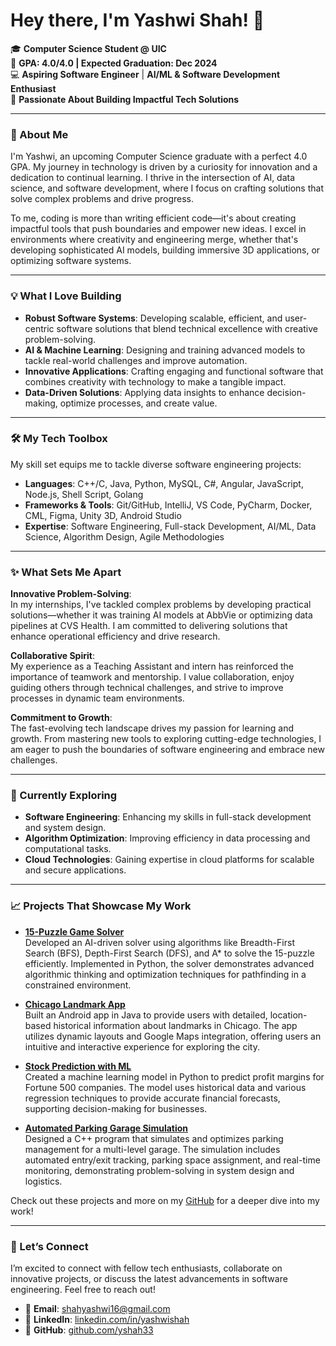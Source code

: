 # Hey there, I'm Yashwi Shah! 👋

🎓 **Computer Science Student @ UIC**  
🎯 **GPA: 4.0/4.0 | Expected Graduation: Dec 2024**  
💻 **Aspiring Software Engineer** | **AI/ML & Software Development Enthusiast**  
🌟 **Passionate About Building Impactful Tech Solutions**

---

### 🚀 About Me

I'm Yashwi, an upcoming Computer Science graduate with a perfect 4.0 GPA. My journey in technology is driven by a curiosity for innovation and a dedication to continual learning. I thrive in the intersection of AI, data science, and software development, where I focus on crafting solutions that solve complex problems and drive progress.

To me, coding is more than writing efficient code—it's about creating impactful tools that push boundaries and empower new ideas. I excel in environments where creativity and engineering merge, whether that's developing sophisticated AI models, building immersive 3D applications, or optimizing software systems.

---

### 💡 What I Love Building

- **Robust Software Systems**: Developing scalable, efficient, and user-centric software solutions that blend technical excellence with creative problem-solving.
- **AI & Machine Learning**: Designing and training advanced models to tackle real-world challenges and improve automation.
- **Innovative Applications**: Crafting engaging and functional software that combines creativity with technology to make a tangible impact.
- **Data-Driven Solutions**: Applying data insights to enhance decision-making, optimize processes, and create value.

---

### 🛠️ My Tech Toolbox

My skill set equips me to tackle diverse software engineering projects:

- **Languages**: C++/C, Java, Python, MySQL, C#, Angular, JavaScript, Node.js, Shell Script, Golang
- **Frameworks & Tools**: Git/GitHub, IntelliJ, VS Code, PyCharm, Docker, CML, Figma, Unity 3D, Android Studio
- **Expertise**: Software Engineering, Full-stack Development, AI/ML, Data Science, Algorithm Design, Agile Methodologies

---

### ✨ What Sets Me Apart

**Innovative Problem-Solving**:  
In my internships, I've tackled complex problems by developing practical solutions—whether it was training AI models at AbbVie or optimizing data pipelines at CVS Health. I am committed to delivering solutions that enhance operational efficiency and drive research.

**Collaborative Spirit**:  
My experience as a Teaching Assistant and intern has reinforced the importance of teamwork and mentorship. I value collaboration, enjoy guiding others through technical challenges, and strive to improve processes in dynamic team environments.

**Commitment to Growth**:  
The fast-evolving tech landscape drives my passion for learning and growth. From mastering new tools to exploring cutting-edge technologies, I am eager to push the boundaries of software engineering and embrace new challenges.

---

### 🌱 Currently Exploring

- **Software Engineering**: Enhancing my skills in full-stack development and system design.
- **Algorithm Optimization**: Improving efficiency in data processing and computational tasks.
- **Cloud Technologies**: Gaining expertise in cloud platforms for scalable and secure applications.

---

### 📈 Projects That Showcase My Work

- **[15-Puzzle Game Solver](https://github.com/yshah33/Artificial-Intelligence)**  
Developed an AI-driven solver using algorithms like Breadth-First Search (BFS), Depth-First Search (DFS), and A* to solve the 15-puzzle efficiently. Implemented in Python, the solver demonstrates advanced algorithmic thinking and optimization techniques for pathfinding in a constrained environment.

- **[Chicago Landmark App](https://github.com/yshah33/Chicago-Landmark-App)**  
Built an Android app in Java to provide users with detailed, location-based historical information about landmarks in Chicago. The app utilizes dynamic layouts and Google Maps integration, offering users an intuitive and interactive experience for exploring the city.

- **[Stock Prediction with ML](https://github.com/yshah33/Profit_Prediction_Fortune500_Companies)**  
Created a machine learning model in Python to predict profit margins for Fortune 500 companies. The model uses historical data and various regression techniques to provide accurate financial forecasts, supporting decision-making for businesses.

- **[Automated Parking Garage Simulation](https://github.com/yshah33/Automated-Parking-Garage)**  
Designed a C++ program that simulates and optimizes parking management for a multi-level garage. The simulation includes automated entry/exit tracking, parking space assignment, and real-time monitoring, demonstrating problem-solving in system design and logistics.


Check out these projects and more on my [GitHub](https://github.com/yshah33?tab=repositories) for a deeper dive into my work!


---

### 💬 Let’s Connect

I’m excited to connect with fellow tech enthusiasts, collaborate on innovative projects, or discuss the latest advancements in software engineering. Feel free to reach out!

- 📧 **Email**: [shahyashwi16@gmail.com](mailto:shahyashwi16@gmail.com)
- 💼 **LinkedIn**: [linkedin.com/in/yashwishah](https://linkedin.com/in/yashwishah)
- 🔗 **GitHub**: [github.com/yshah33](https://github.com/yshah33)
